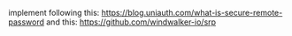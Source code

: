 implement following this: https://blog.uniauth.com/what-is-secure-remote-password
and this: https://github.com/windwalker-io/srp
